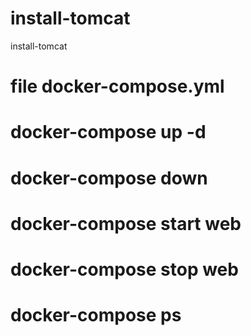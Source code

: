 # install-tomcat
install-tomcat



# file docker-compose.yml

# docker-compose up -d
# docker-compose down



# docker-compose start web

# docker-compose stop web



# docker-compose ps

